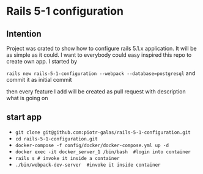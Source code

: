 Rails 5-1 configuration 
======


## Intention 
Project was crated to show how to configure rails 5.1.x application. It will be as simple as it could. I want to everybody could easy inspired this repo to create own app. 
I started by 

`rails new rails-5-1-configuration --webpack --database=postgresql` and commit it as initial commit

then every feature I add will be created as pull request with description what is going on


## start app

 - `git clone git@github.com:piotr-galas/rails-5-1-configuration.git`
 - `cd rails-5-1-configuration.git`
 - `docker-compose -f config/docker/docker-compose.yml up -d`
 - `docker exec -it docker_server_1 /bin/bash  #login into container`
 - `rails s # invoke it inside a container`
 - `./bin/webpack-dev-server  #invoke it inside container`
